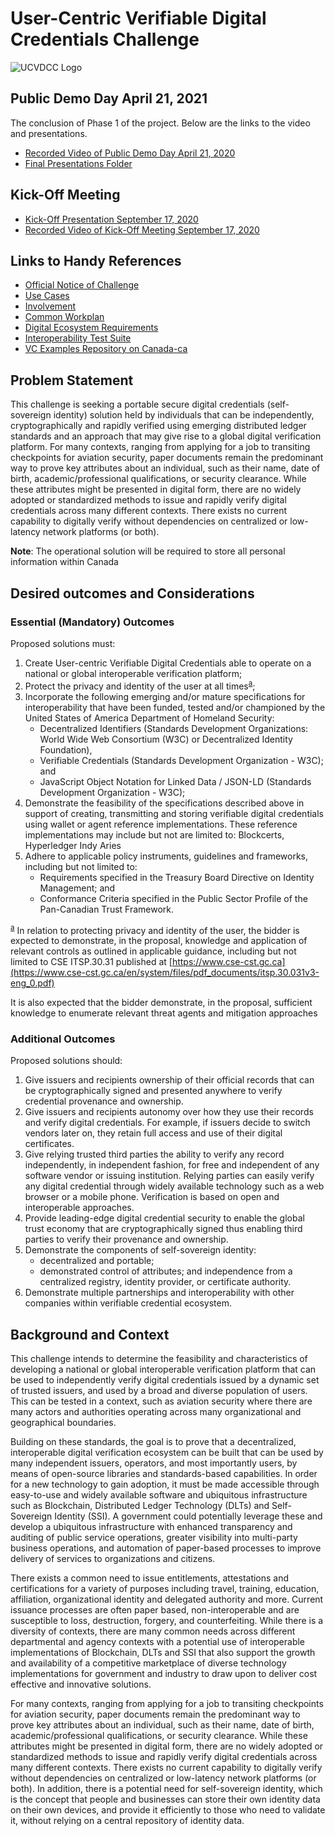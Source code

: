 # User-Centric Verifiable Digital Credentials Challenge

![UCVDCC Logo](images/ucvdcc.png)

## Public Demo Day April 21, 2021
The conclusion of Phase 1 of the project. Below are the links to the video and presentations.

* [Recorded Video of Public Demo Day April 21, 2020](https://youtu.be/644kUC9Uw-g)
* [Final Presentations Folder](./final)

## Kick-Off Meeting

* [Kick-Off Presentation September 17, 2020](./docs/UCVDCC-KICKOFF-MEETING.pdf)
* [Recorded Video of Kick-Off Meeting September 17, 2020](https://youtu.be/PqEDSCZGHwY)

## Links to Handy References

* [Official Notice of Challenge](https://www.ic.gc.ca/eic/site/101.nsf/eng/00068.html)
* [Use Cases](use-cases.md)
* [Involvement](involvment.md)
* [Common Workplan](common-workplan.md)
* [Digital Ecosystem Requirements](Digital-Ecosystem.md)
* [Interoperability Test Suite](interop-test-suite.md)
* [VC Examples Repository on Canada-ca](https://github.com/canada-ca/vc-examples-ca)

## Problem Statement

This challenge is seeking a portable secure digital credentials (self-sovereign identity) solution held by individuals that can be independently, cryptographically and rapidly verified using emerging distributed ledger standards and an approach that may give rise to a global digital verification platform. For many contexts, ranging from applying for a job to transiting checkpoints for aviation security, paper documents remain the predominant way to prove key attributes about an individual, such as their name, date of birth, academic/professional qualifications, or security clearance. While these attributes might be presented in digital form, there are no widely adopted or standardized methods to issue and rapidly verify digital credentials across many different contexts. There exists no current capability to digitally verify without dependencies on centralized or low-latency network platforms (or both).

**Note**: The operational solution will be required to store all personal information within Canada

## Desired outcomes and Considerations

### Essential (Mandatory) Outcomes

Proposed solutions must:

1. Create User-centric Verifiable Digital Credentials able to operate on a national or global interoperable verification platform;
2. Protect the privacy and identity of the user at all times<sup id="fnr-a">[a](#fn-a)</sup>;
3. Incorporate the following emerging and/or mature specifications for interoperability that have been funded, tested and/or championed by the United States of America Department of Homeland Security:
   * Decentralized Identifiers (Standards Development Organizations: World Wide Web Consortium (W3C) or Decentralized Identity Foundation),
   * Verifiable Credentials (Standards Development Organization - W3C); and
   * JavaScript Object Notation for Linked Data / JSON-LD (Standards Development Organization - W3C);
4. Demonstrate the feasibility of the specifications described above in support of creating, transmitting and storing verifiable digital credentials using wallet or agent reference implementations. These reference implementations may include but not are limited to: Blockcerts, Hyperledger Indy Aries
5. Adhere to applicable policy instruments, guidelines and frameworks, including but not limited to:
   * Requirements specified in the Treasury Board Directive on Identity Management; and
   * Conformance Criteria specified in the Public Sector Profile of the Pan-Canadian Trust Framework.

<sup id="fn-a">[a](#fnr-a)</sup>
In relation to protecting privacy and identity of the user, the bidder is expected to demonstrate, in the proposal, knowledge and application of relevant controls as outlined in applicable guidance, including but not limited to CSE ITSP.30.31 published at [https://www.cse-cst.gc.ca](https://www.cse-cst.gc.ca/en/system/files/pdf_documents/itsp.30.031v3-eng_0.pdf)

It is also expected that the bidder demonstrate, in the proposal, sufficient knowledge to enumerate relevant threat agents and mitigation approaches

### Additional Outcomes

Proposed solutions should:

1. Give issuers and recipients ownership of their official records that can be cryptographically signed and presented anywhere to verify credential provenance and ownership.
2. Give issuers and recipients autonomy over how they use their records and verify digital credentials. For example, if issuers decide to switch vendors later on, they retain full access and use of their digital certificates.
3. Give relying trusted third parties the ability to verify any record independently, in independent fashion, for free and independent of any software vendor or issuing institution. Relying parties can easily verify any digital credential through widely available technology such as a web browser or a mobile phone. Verification is based on open and interoperable approaches.
4. Provide leading-edge digital credential security to enable the global trust economy that are cryptographically signed thus enabling third parties to verify their provenance and ownership.
5. Demonstrate the components of self-sovereign identity:
   * decentralized and portable;
   * demonstrated control of attributes; and independence from a centralized registry, identity provider, or certificate authority.
6. Demonstrate multiple partnerships and interoperability with other companies within verifiable credential ecosystem.

## Background and Context

This challenge intends to determine the feasibility and characteristics of developing a national or global interoperable verification platform that can be used to independently verify digital credentials issued by a dynamic set of trusted issuers, and used by a broad and diverse population of users. This can be tested in a context, such as aviation security where there are many actors and authorities operating across many organizational and geographical boundaries.

Building on these standards, the goal is to prove that a decentralized, interoperable digital verification ecosystem can be built that can be used by many independent issuers, operators, and most importantly users, by means of open-source libraries and standards-based capabilities. In order for a new technology to gain adoption, it must be made accessible through easy-to-use and widely available software and ubiquitous infrastructure such as Blockchain, Distributed Ledger Technology (DLTs) and Self-Sovereign Identity (SSI). A government could potentially leverage these and develop a ubiquitous infrastructure with enhanced transparency and auditing of public service operations, greater visibility into multi-party business operations, and automation of paper-based processes to improve delivery of services to organizations and citizens.

There exists a common need to issue entitlements, attestations and certifications for a variety of purposes including travel, training, education, affiliation, organizational identity and delegated authority and more. Current issuance processes are often paper based, non-interoperable and are susceptible to loss, destruction, forgery, and counterfeiting. While there is a diversity of contexts, there are many common needs across different departmental and agency contexts with a potential use of interoperable implementations of Blockchain, DLTs and SSI that also support the growth and availability of a competitive marketplace of diverse technology implementations for government and industry to draw upon to deliver cost effective and innovative solutions.

For many contexts, ranging from applying for a job to transiting checkpoints for aviation security, paper documents remain the predominant way to prove key attributes about an individual, such as their name, date of birth, academic/professional qualifications, or security clearance. While these attributes might be presented in digital form, there are no widely adopted or standardized methods to issue and rapidly verify digital credentials across many different contexts. There exists no current capability to digitally verify without dependencies on centralized or low-latency network platforms (or both). In addition, there is a potential need for self-sovereign identity, which is the concept that people and businesses can store their own identity data on their own devices, and provide it efficiently to those who need to validate it, without relying on a central repository of identity data.
